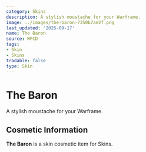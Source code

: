 ```yaml
---
category: Skins
description: A stylish moustache for your Warframe.
image: ../images/the-baron-7350b7ae2f.png
last_updated: '2025-09-17'
name: The Baron
source: WFCD
tags:
- Skin
- Skins
tradable: false
type: Skin
---
```


# The Baron

A stylish moustache for your Warframe.

## Cosmetic Information

**The Baron** is a skin cosmetic item for Skins.

